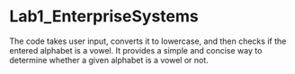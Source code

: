 # Lab1_EnterpriseSystems
The code takes user input, converts it to lowercase, and then checks if the entered alphabet is a vowel. It provides a simple and concise way to determine whether a given alphabet is a vowel or not.